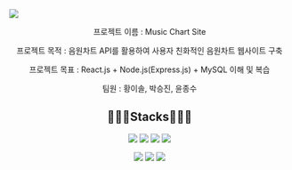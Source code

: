 <img src="https://capsule-render.vercel.app/api?type=venom&height=100&text=Semi%20Project&fontSize=70&color=0:8871e5,100:b678c4&stroke=b678c4">

<P align="center" > 프로젝트 이름 : Music Chart Site </P>
<p align="center" > 프로젝트 목적 : 음원차트 API를 활용하여 사용자 친화적인 음원차트 웹사이트 구축</p>
<p align="center" > 프로젝트 목표 : React.js + Node.js(Express.js) + MySQL 이해 및 복습</p>
<p align="center" > 팀원 : 황이솔, 박승진, 윤종수</p>

<h2 align="center"> 🧑🏻‍💻Stacks🧑🏻‍💻 </h2>

<p align="center" display=" inline">
<img src = "https://img.shields.io/badge/HTML5-E34F26?style=for-the-badge&logo=html5&logoColor=white">
<img src = "https://img.shields.io/badge/CSS3-1572B6?style=for-the-badge&logo=css3&logoColor=white">
<img src = "https://img.shields.io/badge/Bootstrap-563D7C?style=for-the-badge&logo=bootstrap&logoColor=white">
<img src = "https://img.shields.io/badge/JavaScript-F7DF1E?style=for-the-badge&logo=JavaScript&logoColor=white">
</p>
<p align="center" display=" inline">
<img src = "https://img.shields.io/badge/React-20232A?style=for-the-badge&logo=react&logoColor=61DAFB">
<img src = "https://img.shields.io/badge/Node.js-43853D?style=for-the-badge&logo=node.js&logoColor=white">
<img src = "https://img.shields.io/badge/MySQL-005C84?style=for-the-badge&logo=mysql&logoColor=white">
</p>


